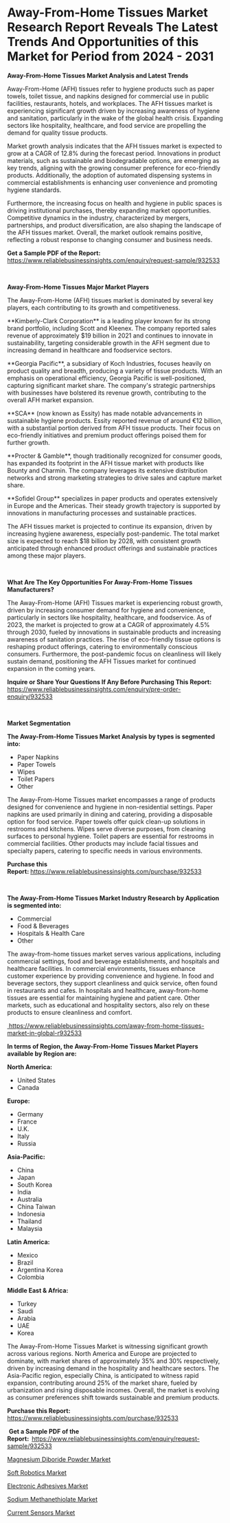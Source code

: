 <p><h1>Away-From-Home Tissues Market Research Report Reveals The Latest Trends And Opportunities of this Market for Period from 2024 - 2031</h1></p><p><strong>Away-From-Home Tissues Market Analysis and Latest Trends</strong></p>
<p><p>Away-From-Home (AFH) tissues refer to hygiene products such as paper towels, toilet tissue, and napkins designed for commercial use in public facilities, restaurants, hotels, and workplaces. The AFH tissues market is experiencing significant growth driven by increasing awareness of hygiene and sanitation, particularly in the wake of the global health crisis. Expanding sectors like hospitality, healthcare, and food service are propelling the demand for quality tissue products. </p><p>Market growth analysis indicates that the AFH tissues market is expected to grow at a CAGR of 12.8% during the forecast period. Innovations in product materials, such as sustainable and biodegradable options, are emerging as key trends, aligning with the growing consumer preference for eco-friendly products. Additionally, the adoption of automated dispensing systems in commercial establishments is enhancing user convenience and promoting hygiene standards.</p><p>Furthermore, the increasing focus on health and hygiene in public spaces is driving institutional purchases, thereby expanding market opportunities. Competitive dynamics in the industry, characterized by mergers, partnerships, and product diversification, are also shaping the landscape of the AFH tissues market. Overall, the market outlook remains positive, reflecting a robust response to changing consumer and business needs.</p></p>
<p><strong>Get a Sample PDF of the Report:&nbsp;</strong> <a href="https://www.reliablebusinessinsights.com/enquiry/request-sample/932533?utm_campaign=1950&utm_medium=2&utm_source=Github&utm_content=ia&utm_term=25122024&utm_id=away-from-home-tissues">https://www.reliablebusinessinsights.com/enquiry/request-sample/932533</a></p>
<p>&nbsp;</p>
<p><strong>Away-From-Home Tissues Major Market Players</strong></p>
<p><p>The Away-From-Home (AFH) tissues market is dominated by several key players, each contributing to its growth and competitiveness. </p><p>**Kimberly-Clark Corporation** is a leading player known for its strong brand portfolio, including Scott and Kleenex. The company reported sales revenue of approximately $19 billion in 2021 and continues to innovate in sustainability, targeting considerable growth in the AFH segment due to increasing demand in healthcare and foodservice sectors.</p><p>**Georgia Pacific**, a subsidiary of Koch Industries, focuses heavily on product quality and breadth, producing a variety of tissue products. With an emphasis on operational efficiency, Georgia Pacific is well-positioned, capturing significant market share. The company's strategic partnerships with businesses have bolstered its revenue growth, contributing to the overall AFH market expansion.</p><p>**SCA** (now known as Essity) has made notable advancements in sustainable hygiene products. Essity reported revenue of around €12 billion, with a substantial portion derived from AFH tissue products. Their focus on eco-friendly initiatives and premium product offerings poised them for further growth.</p><p>**Procter & Gamble**, though traditionally recognized for consumer goods, has expanded its footprint in the AFH tissue market with products like Bounty and Charmin. The company leverages its extensive distribution networks and strong marketing strategies to drive sales and capture market share.</p><p>**Sofidel Group** specializes in paper products and operates extensively in Europe and the Americas. Their steady growth trajectory is supported by innovations in manufacturing processes and sustainable practices.</p><p>The AFH tissues market is projected to continue its expansion, driven by increasing hygiene awareness, especially post-pandemic. The total market size is expected to reach $18 billion by 2028, with consistent growth anticipated through enhanced product offerings and sustainable practices among these major players.</p></p>
<p>&nbsp;</p>
<p><strong>What Are The Key Opportunities For Away-From-Home Tissues Manufacturers?</strong></p>
<p><p>The Away-From-Home (AFH) Tissues market is experiencing robust growth, driven by increasing consumer demand for hygiene and convenience, particularly in sectors like hospitality, healthcare, and foodservice. As of 2023, the market is projected to grow at a CAGR of approximately 4.5% through 2030, fueled by innovations in sustainable products and increasing awareness of sanitation practices. The rise of eco-friendly tissue options is reshaping product offerings, catering to environmentally conscious consumers. Furthermore, the post-pandemic focus on cleanliness will likely sustain demand, positioning the AFH Tissues market for continued expansion in the coming years.</p></p>
<p><strong>Inquire or Share Your Questions If Any Before Purchasing This Report:</strong> <a href="https://www.reliablebusinessinsights.com/enquiry/pre-order-enquiry/932533?utm_campaign=1950&utm_medium=2&utm_source=Github&utm_content=ia&utm_term=25122024&utm_id=away-from-home-tissues">https://www.reliablebusinessinsights.com/enquiry/pre-order-enquiry/932533</a></p>
<p>&nbsp;</p>
<p><strong>Market Segmentation</strong></p>
<p><strong>The Away-From-Home Tissues Market Analysis by types is segmented into:</strong></p>
<p><ul><li>Paper Napkins</li><li>Paper Towels</li><li>Wipes</li><li>Toilet Papers</li><li>Other</li></ul></p>
<p><p>The Away-From-Home Tissues market encompasses a range of products designed for convenience and hygiene in non-residential settings. Paper napkins are used primarily in dining and catering, providing a disposable option for food service. Paper towels offer quick clean-up solutions in restrooms and kitchens. Wipes serve diverse purposes, from cleaning surfaces to personal hygiene. Toilet papers are essential for restrooms in commercial facilities. Other products may include facial tissues and specialty papers, catering to specific needs in various environments.</p></p>
<p><strong>Purchase this Report:&nbsp;</strong><a href="https://www.reliablebusinessinsights.com/purchase/932533?utm_campaign=1950&utm_medium=2&utm_source=Github&utm_content=ia&utm_term=25122024&utm_id=away-from-home-tissues">https://www.reliablebusinessinsights.com/purchase/932533</a></p>
<p>&nbsp;</p>
<p><strong>The Away-From-Home Tissues Market Industry Research by Application is segmented into:</strong></p>
<p><ul><li>Commercial</li><li>Food & Beverages</li><li>Hospitals & Health Care</li><li>Other</li></ul></p>
<p><p>The away-from-home tissues market serves various applications, including commercial settings, food and beverage establishments, and hospitals and healthcare facilities. In commercial environments, tissues enhance customer experience by providing convenience and hygiene. In food and beverage sectors, they support cleanliness and quick service, often found in restaurants and cafes. In hospitals and healthcare, away-from-home tissues are essential for maintaining hygiene and patient care. Other markets, such as educational and hospitality sectors, also rely on these products to ensure cleanliness and comfort.</p></p>
<p><a href="https://www.reliablebusinessinsights.com/away-from-home-tissues-market-in-global-r932533?utm_campaign=1950&utm_medium=2&utm_source=Github&utm_content=ia&utm_term=25122024&utm_id=away-from-home-tissues">&nbsp;https://www.reliablebusinessinsights.com/away-from-home-tissues-market-in-global-r932533</a></p>
<p><strong>In terms of Region, the Away-From-Home Tissues Market Players available by Region are:</strong></p>
<p>
    <p> <strong> North America: </strong>
        <ul>
            <li>United States</li>
            <li>Canada</li>
        </ul>
        </p> 
    <p> <strong> Europe: </strong>
        <ul>
            <li>Germany</li>
            <li>France</li>
            <li>U.K.</li>
            <li>Italy</li>
            <li>Russia</li>
        </ul>
        </p> 
    <p> <strong> Asia-Pacific: </strong>
        <ul>
            <li>China</li>
            <li>Japan</li>
            <li>South Korea</li>
            <li>India</li>
            <li>Australia</li>
            <li>China Taiwan</li>
            <li>Indonesia</li>
            <li>Thailand</li>
            <li>Malaysia</li>
        </ul>
        </p> 
    <p> <strong> Latin America: </strong>
        <ul>
            <li>Mexico</li>
            <li>Brazil</li>
            <li>Argentina Korea</li>
            <li>Colombia</li>
        </ul>
        </p> 
    <p> <strong> Middle East & Africa: </strong>
        <ul>
            <li>Turkey</li>
            <li>Saudi</li>
            <li>Arabia</li>
            <li>UAE</li>
            <li>Korea</li>
        </ul>
    </p>
    </p>
<p><p>The Away-From-Home Tissues Market is witnessing significant growth across various regions. North America and Europe are projected to dominate, with market shares of approximately 35% and 30% respectively, driven by increasing demand in the hospitality and healthcare sectors. The Asia-Pacific region, especially China, is anticipated to witness rapid expansion, contributing around 25% of the market share, fueled by urbanization and rising disposable incomes. Overall, the market is evolving as consumer preferences shift towards sustainable and premium products.</p></p>
<p><strong>Purchase this Report: </strong><a href="https://www.reliablebusinessinsights.com/purchase/932533?utm_campaign=1950&utm_medium=2&utm_source=Github&utm_content=ia&utm_term=25122024&utm_id=away-from-home-tissues">https://www.reliablebusinessinsights.com/purchase/932533</a></p>
<p>&nbsp;<strong>Get a Sample PDF of the Report:&nbsp;&nbsp;</strong><a href="https://www.reliablebusinessinsights.com/enquiry/request-sample/932533?utm_campaign=1950&utm_medium=2&utm_source=Github&utm_content=ia&utm_term=25122024&utm_id=away-from-home-tissues">https://www.reliablebusinessinsights.com/enquiry/request-sample/932533</a></p>
<p><strong></strong></p>
<p><p><a href="https://www.linkedin.com/pulse/magnesium-diboride-powder-market-growth-outlook-from-2024-2031-xwgte?utm_campaign=1950&utm_medium=2&utm_source=Github&utm_content=ia&utm_term=25122024&utm_id=away-from-home-tissues">Magnesium Diboride Powder Market</a></p><p><a href="https://www.linkedin.com/pulse/soft-robotics-market-predictions-taking-consideration-size-ifywf?utm_campaign=1950&utm_medium=2&utm_source=Github&utm_content=ia&utm_term=25122024&utm_id=away-from-home-tissues">Soft Robotics Market</a></p><p><a href="https://www.linkedin.com/pulse/electronic-adhesives-market-regional-outlook-competition-2024-2031-q5nbe?utm_campaign=1950&utm_medium=2&utm_source=Github&utm_content=ia&utm_term=25122024&utm_id=away-from-home-tissues">Electronic Adhesives Market</a></p><p><a href="https://www.linkedin.com/pulse/in-depth-analysis-global-sodium-methanethiolate-market-scope-ijuxe?utm_campaign=1950&utm_medium=2&utm_source=Github&utm_content=ia&utm_term=25122024&utm_id=away-from-home-tissues">Sodium Methanethiolate Market</a></p><p><a href="https://www.linkedin.com/pulse/forecast-of144-cagr-study-current-sensors-market-analysis-report-tudzf?utm_campaign=1950&utm_medium=2&utm_source=Github&utm_content=ia&utm_term=25122024&utm_id=away-from-home-tissues">Current Sensors Market</a></p></p>